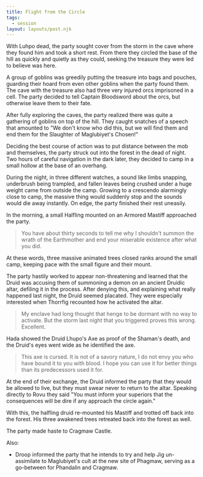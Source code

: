 ```yaml
---
title: Flight from the Circle
tags:
  - session
layout: layouts/post.njk
---
```


With Luhpo dead, the party sought cover from the storm in the cave where they found him and took a short rest. From there they circled the base of the hill as quickly and quietly as they could, seeking the treasure they were led to believe was here.

A group of goblins was greedily putting the treasure into bags and pouches, guarding their hoard from even other goblins when the party found them. The cave with the treasure also had three very injured orcs imprisoned in a cell. The party decided to tell Captain Bloodsword about the orcs, but otherwise leave them to their fate.

After fully exploring the caves, the party realized there was quite a gathering of goblins on top of the hill. They caught snatches of a speech that amounted to "We don't know who did this, but we will find them and end them for the Slaughter of Maglubiyet's Chosen!"

Deciding the best course of action was to put distance between the mob and themselves, the party struck out into the forest in the dead of night. Two hours of careful navigation in the dark later, they decided to camp in a small hollow at the base of an overhang.

During the night, in three different watches, a sound like limbs snapping, underbrush being trampled, and fallen leaves being crushed under a huge weight came from outside the camp. Growing to a crescendo alarmingly close to camp, the massive thing would suddenly stop and the sounds would die away instantly. On edge, the party finished their rest uneasily.

In the morning, a small Halfling mounted on an Armored Mastiff approached the party.

> You have about thirty seconds to tell me why I shouldn't summon the wrath of the Earthmother and end your miserable existence after what you did.

At these words, three massive animated trees closed ranks around the small camp, keeping pace with the small figure and their mount.

The party hastily worked to appear non-threatening and learned that the Druid was accusing them of summoning a demon on an ancient Druidic altar, defiling it in the process. After denying this, and explaining what really happened last night, the Druid seemed placated. They were especially interested when Thorrfig recounted how he activated the altar.

> My enclave had long thought that henge to be dormant with no way to activate. But the storm last night that you triggered proves this wrong. Excellent.

Hada showed the Druid Lhupo's Axe as proof of the Shaman's death, and the Druid's eyes went wide as he identified the axe.

> This axe is cursed. It is not of a savory nature, I do not envy you who have bound it to you with blood. I hope you can use it for better things than its predecessors used it for.

At the end of their exchange, the Druid informed the party that they would be allowed to live, but they must swear never to return to the altar. Speaking directly to Rovu they said "You must inform your superiors that the consequences will be dire if any approach the circle again."

With this, the halfling druid re-mounted his Mastiff and trotted off back into the forest. His three awakened trees retreated back into the forest as well.

The party made haste to Cragmaw Castle.

Also:
- Droop informed the party that he intends to try and help Jig un-assimilate to Maglubiyet's cult at the new site of Phagmaw, serving as a go-between for Phandalin and Cragmaw.
